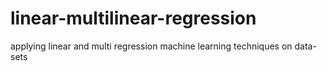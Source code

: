 # linear-multilinear-regression
applying linear and multi regression  machine learning techniques on data-sets
